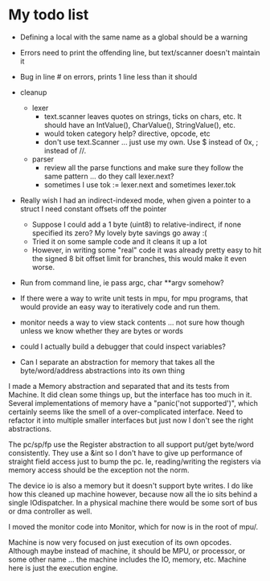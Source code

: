 # My todo list

- Defining a local with the same name as a global should be a warning
- Errors need to print the offending line, but text/scanner doesn't maintain it
- Bug in line # on errors, prints 1 line less than it should
- cleanup
    - lexer
        - text.scanner leaves quotes on strings, ticks on chars, etc.  It should have an IntValue(), CharValue(), StringValue(), etc.
        - would token category help?  directive, opcode, etc
        - don't use text.Scanner ... just use my own.  Use $ instead of 0x, ; instead of //.
    - parser
        - review all the parse functions and make sure they follow the same pattern ... do they call lexer.next?
        - sometimes I use tok := lexer.next and sometimes lexer.tok
- Really wish I had an indirect-indexed mode, when given a pointer to a struct I need constant offsets off the pointer
    - Suppose I could add a 1 byte (uint8) to relative-indirect, if none specified its zero?  My lovely byte savings go away :(
    - Tried it on some sample code and it cleans it up a lot
    - However, in writing some "real" code it was already pretty easy to hit the signed 8 bit offset limit for branches, this would make it even worse.
- Run from command line, ie pass argc, char **argv somehow?
- If there were a way to write unit tests in mpu, for mpu programs, that would provide an easy way to
  iteratively code and run them.
- monitor needs a way to view stack contents ... not sure how though unless we know whether they are bytes or words
- could I actually build a debugger that could inspect variables?

- Can I separate an abstraction for memory that takes all the byte/word/address abstractions into its own thing

I made a Memory abstraction and separated that and its tests from Machine.  It did clean some things up,
but the interface has too much in it.  Several implementations of memory have a "panic('not supported')", which
certainly seems like the smell of a over-complicated interface.  Need to refactor it into multiple smaller
interfaces but just now I don't see the right abstractions.

The pc/sp/fp use the Register abstraction to all support put/get byte/word consistently.  They use a &int so I don't have to 
give up performance of straight field access just to bump the pc.  Ie, reading/writing the registers via memory access should
be the exception not the norm.

The device io is also a memory but it doesn't support byte writes.  I do like how this cleaned up machine however, because now
all the io sits behind a single IOdispatcher.  In a physical machine there would be some sort of bus or dma controller as well.

I moved the monitor code into Monitor, which for now is in the root of mpu/.  

Machine is now very focused on just execution of its own opcodes.  Although maybe instead of machine, it should be MPU, or processor,
or some other name ... the machine includes the IO, memory, etc.  Machine here is just the execution engine.

